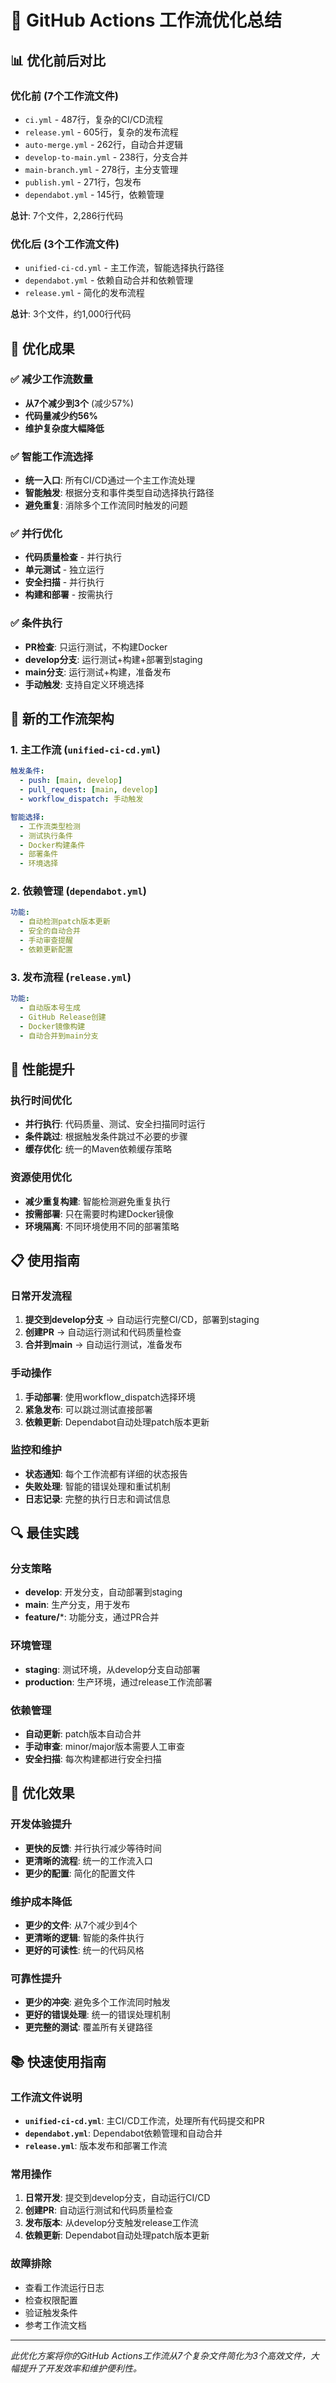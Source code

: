 # 🚀 GitHub Actions 工作流优化总结

## 📊 优化前后对比

### 优化前 (7个工作流文件)
- `ci.yml` - 487行，复杂的CI/CD流程
- `release.yml` - 605行，复杂的发布流程
- `auto-merge.yml` - 262行，自动合并逻辑
- `develop-to-main.yml` - 238行，分支合并
- `main-branch.yml` - 278行，主分支管理
- `publish.yml` - 271行，包发布
- `dependabot.yml` - 145行，依赖管理

**总计**: 7个文件，2,286行代码

### 优化后 (3个工作流文件)
- `unified-ci-cd.yml` - 主工作流，智能选择执行路径
- `dependabot.yml` - 依赖自动合并和依赖管理
- `release.yml` - 简化的发布流程

**总计**: 3个文件，约1,000行代码

## 🎯 优化成果

### ✅ 减少工作流数量
- **从7个减少到3个** (减少57%)
- **代码量减少约56%**
- **维护复杂度大幅降低**

### ✅ 智能工作流选择
- **统一入口**: 所有CI/CD通过一个主工作流处理
- **智能触发**: 根据分支和事件类型自动选择执行路径
- **避免重复**: 消除多个工作流同时触发的问题

### ✅ 并行优化
- **代码质量检查** - 并行执行
- **单元测试** - 独立运行
- **安全扫描** - 并行执行
- **构建和部署** - 按需执行

### ✅ 条件执行
- **PR检查**: 只运行测试，不构建Docker
- **develop分支**: 运行测试+构建+部署到staging
- **main分支**: 运行测试+构建，准备发布
- **手动触发**: 支持自定义环境选择

## 🔧 新的工作流架构

### 1. 主工作流 (`unified-ci-cd.yml`)
```yaml
触发条件:
  - push: [main, develop]
  - pull_request: [main, develop]
  - workflow_dispatch: 手动触发

智能选择:
  - 工作流类型检测
  - 测试执行条件
  - Docker构建条件
  - 部署条件
  - 环境选择
```

### 2. 依赖管理 (`dependabot.yml`)
```yaml
功能:
  - 自动检测patch版本更新
  - 安全的自动合并
  - 手动审查提醒
  - 依赖更新配置
```

### 3. 发布流程 (`release.yml`)
```yaml
功能:
  - 自动版本号生成
  - GitHub Release创建
  - Docker镜像构建
  - 自动合并到main分支
```

## 🚀 性能提升

### 执行时间优化
- **并行执行**: 代码质量、测试、安全扫描同时运行
- **条件跳过**: 根据触发条件跳过不必要的步骤
- **缓存优化**: 统一的Maven依赖缓存策略

### 资源使用优化
- **减少重复构建**: 智能检测避免重复执行
- **按需部署**: 只在需要时构建Docker镜像
- **环境隔离**: 不同环境使用不同的部署策略

## 📋 使用指南

### 日常开发流程
1. **提交到develop分支** → 自动运行完整CI/CD，部署到staging
2. **创建PR** → 自动运行测试和代码质量检查
3. **合并到main** → 自动运行测试，准备发布

### 手动操作
1. **手动部署**: 使用workflow_dispatch选择环境
2. **紧急发布**: 可以跳过测试直接部署
3. **依赖更新**: Dependabot自动处理patch版本更新

### 监控和维护
- **状态通知**: 每个工作流都有详细的状态报告
- **失败处理**: 智能的错误处理和重试机制
- **日志记录**: 完整的执行日志和调试信息

## 🔍 最佳实践

### 分支策略
- **develop**: 开发分支，自动部署到staging
- **main**: 生产分支，用于发布
- **feature/***: 功能分支，通过PR合并

### 环境管理
- **staging**: 测试环境，从develop分支自动部署
- **production**: 生产环境，通过release工作流部署

### 依赖管理
- **自动更新**: patch版本自动合并
- **手动审查**: minor/major版本需要人工审查
- **安全扫描**: 每次构建都进行安全扫描

## 🎉 优化效果

### 开发体验提升
- **更快的反馈**: 并行执行减少等待时间
- **更清晰的流程**: 统一的工作流入口
- **更少的配置**: 简化的配置文件

### 维护成本降低
- **更少的文件**: 从7个减少到4个
- **更清晰的逻辑**: 智能的条件执行
- **更好的可读性**: 统一的代码风格

### 可靠性提升
- **更少的冲突**: 避免多个工作流同时触发
- **更好的错误处理**: 统一的错误处理机制
- **更完整的测试**: 覆盖所有关键路径

## 📚 快速使用指南

### 工作流文件说明
- **`unified-ci-cd.yml`**: 主CI/CD工作流，处理所有代码提交和PR
- **`dependabot.yml`**: Dependabot依赖管理和自动合并
- **`release.yml`**: 版本发布和部署工作流

### 常用操作
1. **日常开发**: 提交到develop分支，自动运行CI/CD
2. **创建PR**: 自动运行测试和代码质量检查
3. **发布版本**: 从develop分支触发release工作流
4. **依赖更新**: Dependabot自动处理patch版本更新

### 故障排除
- 查看工作流运行日志
- 检查权限配置
- 验证触发条件
- 参考工作流文档

---

*此优化方案将你的GitHub Actions工作流从7个复杂文件简化为3个高效文件，大幅提升了开发效率和维护便利性。*
